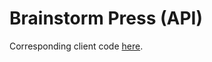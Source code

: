 # Brainstorm Press (API)

Corresponding client code [here](https://github.com/phrazzld/brainstorm-press-client).

